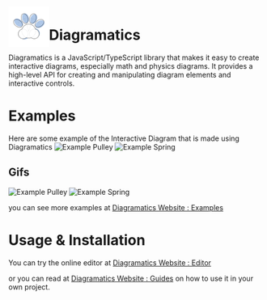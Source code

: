 <img align="left" width="80" height="80" src="https://raw.githubusercontent.com/ray-pH/ray-pH.github.io/master/img/diagramatics2.png" alt="Nabla Icon">

# Diagramatics

Diagramatics is a JavaScript/TypeScript library that makes it easy to create interactive diagrams, especially math and physics diagrams. It provides a high-level API for creating and manipulating diagram elements and interactive controls.

# Examples

Here are some example of the Interactive Diagram that is made using Diagramatics
![Example Pulley](https://raw.githubusercontent.com/ray-pH/diagramatics/main/assets/example1.png)
![Example Spring](https://raw.githubusercontent.com/ray-pH/diagramatics/main/assets/example2.png)

## Gifs
![Example Pulley](https://raw.githubusercontent.com/ray-pH/diagramatics/main/assets/example1.gif)
![Example Spring](https://raw.githubusercontent.com/ray-pH/diagramatics/main/assets/example2.gif)


you can see more examples at [Diagramatics Website : Examples](https://photon-ray.xyz/diagramatics-site/examples/)

# Usage & Installation

You can try the online editor at [Diagramatics Website : Editor](https://photon-ray.xyz/diagramatics-site/editor/)


or you can read at [Diagramatics Website : Guides](https://photon-ray.xyz/diagramatics-site/guides/usage/) on how to use it in your own project.
